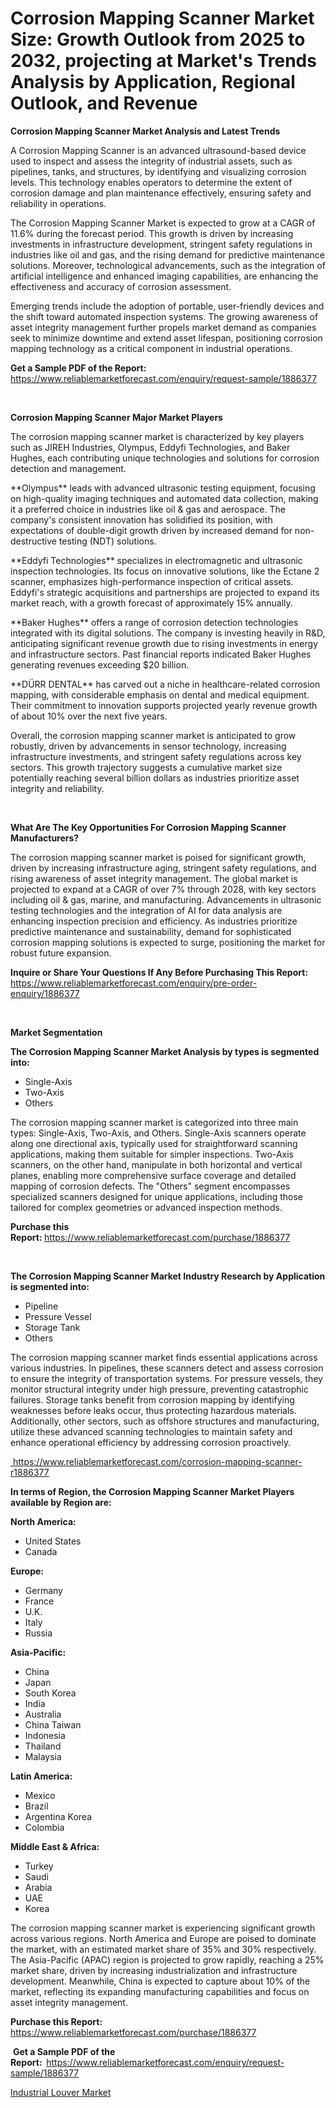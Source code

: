 <p><h1>Corrosion Mapping Scanner Market Size: Growth Outlook from 2025 to 2032, projecting at Market's Trends Analysis by Application, Regional Outlook, and Revenue</h1></p><p><strong>Corrosion Mapping Scanner Market Analysis and Latest Trends</strong></p>
<p><p>A Corrosion Mapping Scanner is an advanced ultrasound-based device used to inspect and assess the integrity of industrial assets, such as pipelines, tanks, and structures, by identifying and visualizing corrosion levels. This technology enables operators to determine the extent of corrosion damage and plan maintenance effectively, ensuring safety and reliability in operations.</p><p>The Corrosion Mapping Scanner Market is expected to grow at a CAGR of 11.6% during the forecast period. This growth is driven by increasing investments in infrastructure development, stringent safety regulations in industries like oil and gas, and the rising demand for predictive maintenance solutions. Moreover, technological advancements, such as the integration of artificial intelligence and enhanced imaging capabilities, are enhancing the effectiveness and accuracy of corrosion assessment. </p><p>Emerging trends include the adoption of portable, user-friendly devices and the shift toward automated inspection systems. The growing awareness of asset integrity management further propels market demand as companies seek to minimize downtime and extend asset lifespan, positioning corrosion mapping technology as a critical component in industrial operations.</p></p>
<p><strong>Get a Sample PDF of the Report:&nbsp;</strong> <a href="https://www.reliablemarketforecast.com/enquiry/request-sample/1886377?utm_campaign=2011&utm_medium=2&utm_source=Github&utm_content=ia&utm_term=20022025&utm_id=corrosion-mapping-scanner">https://www.reliablemarketforecast.com/enquiry/request-sample/1886377</a></p>
<p>&nbsp;</p>
<p><strong>Corrosion Mapping Scanner Major Market Players</strong></p>
<p><p>The corrosion mapping scanner market is characterized by key players such as JIREH Industries, Olympus, Eddyfi Technologies, and Baker Hughes, each contributing unique technologies and solutions for corrosion detection and management.</p><p>**Olympus** leads with advanced ultrasonic testing equipment, focusing on high-quality imaging techniques and automated data collection, making it a preferred choice in industries like oil & gas and aerospace. The company's consistent innovation has solidified its position, with expectations of double-digit growth driven by increased demand for non-destructive testing (NDT) solutions.</p><p>**Eddyfi Technologies** specializes in electromagnetic and ultrasonic inspection technologies. Its focus on innovative solutions, like the Ectane 2 scanner, emphasizes high-performance inspection of critical assets. Eddyfi's strategic acquisitions and partnerships are projected to expand its market reach, with a growth forecast of approximately 15% annually.</p><p>**Baker Hughes** offers a range of corrosion detection technologies integrated with its digital solutions. The company is investing heavily in R&D, anticipating significant revenue growth due to rising investments in energy and infrastructure sectors. Past financial reports indicated Baker Hughes generating revenues exceeding $20 billion.</p><p>**DÜRR DENTAL** has carved out a niche in healthcare-related corrosion mapping, with considerable emphasis on dental and medical equipment. Their commitment to innovation supports projected yearly revenue growth of about 10% over the next five years.</p><p>Overall, the corrosion mapping scanner market is anticipated to grow robustly, driven by advancements in sensor technology, increasing infrastructure investments, and stringent safety regulations across key sectors. This growth trajectory suggests a cumulative market size potentially reaching several billion dollars as industries prioritize asset integrity and reliability.</p></p>
<p>&nbsp;</p>
<p><strong>What Are The Key Opportunities For Corrosion Mapping Scanner Manufacturers?</strong></p>
<p><p>The corrosion mapping scanner market is poised for significant growth, driven by increasing infrastructure aging, stringent safety regulations, and rising awareness of asset integrity management. The global market is projected to expand at a CAGR of over 7% through 2028, with key sectors including oil & gas, marine, and manufacturing. Advancements in ultrasonic testing technologies and the integration of AI for data analysis are enhancing inspection precision and efficiency. As industries prioritize predictive maintenance and sustainability, demand for sophisticated corrosion mapping solutions is expected to surge, positioning the market for robust future expansion.</p></p>
<p><strong>Inquire or Share Your Questions If Any Before Purchasing This Report:</strong> <a href="https://www.reliablemarketforecast.com/enquiry/pre-order-enquiry/1886377?utm_campaign=2011&utm_medium=2&utm_source=Github&utm_content=ia&utm_term=20022025&utm_id=corrosion-mapping-scanner">https://www.reliablemarketforecast.com/enquiry/pre-order-enquiry/1886377</a></p>
<p>&nbsp;</p>
<p><strong>Market Segmentation</strong></p>
<p><strong>The Corrosion Mapping Scanner Market Analysis by types is segmented into:</strong></p>
<p><ul><li>Single-Axis</li><li>Two-Axis</li><li>Others</li></ul></p>
<p><p>The corrosion mapping scanner market is categorized into three main types: Single-Axis, Two-Axis, and Others. Single-Axis scanners operate along one directional axis, typically used for straightforward scanning applications, making them suitable for simpler inspections. Two-Axis scanners, on the other hand, manipulate in both horizontal and vertical planes, enabling more comprehensive surface coverage and detailed mapping of corrosion defects. The "Others" segment encompasses specialized scanners designed for unique applications, including those tailored for complex geometries or advanced inspection methods.</p></p>
<p><strong>Purchase this Report:&nbsp;</strong><a href="https://www.reliablemarketforecast.com/purchase/1886377?utm_campaign=2011&utm_medium=2&utm_source=Github&utm_content=ia&utm_term=20022025&utm_id=corrosion-mapping-scanner">https://www.reliablemarketforecast.com/purchase/1886377</a></p>
<p>&nbsp;</p>
<p><strong>The Corrosion Mapping Scanner Market Industry Research by Application is segmented into:</strong></p>
<p><ul><li>Pipeline</li><li>Pressure Vessel</li><li>Storage Tank</li><li>Others</li></ul></p>
<p><p>The corrosion mapping scanner market finds essential applications across various industries. In pipelines, these scanners detect and assess corrosion to ensure the integrity of transportation systems. For pressure vessels, they monitor structural integrity under high pressure, preventing catastrophic failures. Storage tanks benefit from corrosion mapping by identifying weaknesses before leaks occur, thus protecting hazardous materials. Additionally, other sectors, such as offshore structures and manufacturing, utilize these advanced scanning technologies to maintain safety and enhance operational efficiency by addressing corrosion proactively.</p></p>
<p><a href="https://www.reliablemarketforecast.com/corrosion-mapping-scanner-r1886377?utm_campaign=2011&utm_medium=2&utm_source=Github&utm_content=ia&utm_term=20022025&utm_id=corrosion-mapping-scanner">&nbsp;https://www.reliablemarketforecast.com/corrosion-mapping-scanner-r1886377</a></p>
<p><strong>In terms of Region, the Corrosion Mapping Scanner Market Players available by Region are:</strong></p>
<p>
    <p> <strong> North America: </strong>
        <ul>
            <li>United States</li>
            <li>Canada</li>
        </ul>
        </p> 
    <p> <strong> Europe: </strong>
        <ul>
            <li>Germany</li>
            <li>France</li>
            <li>U.K.</li>
            <li>Italy</li>
            <li>Russia</li>
        </ul>
        </p> 
    <p> <strong> Asia-Pacific: </strong>
        <ul>
            <li>China</li>
            <li>Japan</li>
            <li>South Korea</li>
            <li>India</li>
            <li>Australia</li>
            <li>China Taiwan</li>
            <li>Indonesia</li>
            <li>Thailand</li>
            <li>Malaysia</li>
        </ul>
        </p> 
    <p> <strong> Latin America: </strong>
        <ul>
            <li>Mexico</li>
            <li>Brazil</li>
            <li>Argentina Korea</li>
            <li>Colombia</li>
        </ul>
        </p> 
    <p> <strong> Middle East & Africa: </strong>
        <ul>
            <li>Turkey</li>
            <li>Saudi</li>
            <li>Arabia</li>
            <li>UAE</li>
            <li>Korea</li>
        </ul>
    </p>
    </p>
<p><p>The corrosion mapping scanner market is experiencing significant growth across various regions. North America and Europe are poised to dominate the market, with an estimated market share of 35% and 30% respectively. The Asia-Pacific (APAC) region is projected to grow rapidly, reaching a 25% market share, driven by increasing industrialization and infrastructure development. Meanwhile, China is expected to capture about 10% of the market, reflecting its expanding manufacturing capabilities and focus on asset integrity management.</p></p>
<p><strong>Purchase this Report: </strong><a href="https://www.reliablemarketforecast.com/purchase/1886377?utm_campaign=2011&utm_medium=2&utm_source=Github&utm_content=ia&utm_term=20022025&utm_id=corrosion-mapping-scanner">https://www.reliablemarketforecast.com/purchase/1886377</a></p>
<p>&nbsp;<strong>Get a Sample PDF of the Report:&nbsp;&nbsp;</strong><a href="https://www.reliablemarketforecast.com/enquiry/request-sample/1886377?utm_campaign=2011&utm_medium=2&utm_source=Github&utm_content=ia&utm_term=20022025&utm_id=corrosion-mapping-scanner">https://www.reliablemarketforecast.com/enquiry/request-sample/1886377</a></p>
<p><strong></strong></p>
<p><p><a href="https://github.com/ChiragRp1/Market-Research-Report-List-7/blob/main/industrial-louver-market.md?utm_campaign=2011&utm_medium=2&utm_source=Github&utm_content=ia&utm_term=20022025&utm_id=corrosion-mapping-scanner">Industrial Louver Market</a></p></p>